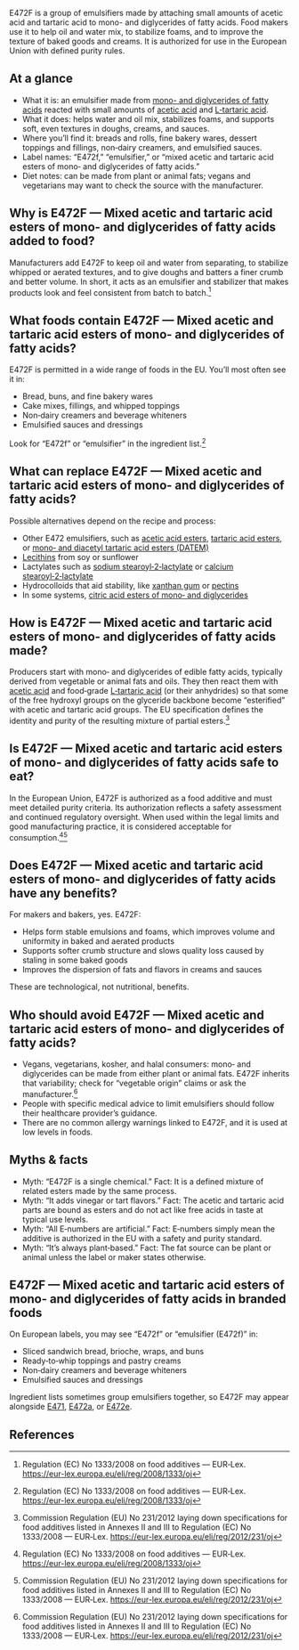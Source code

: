 E472F is a group of emulsifiers made by attaching small amounts of acetic acid and tartaric acid to mono- and diglycerides of fatty acids. Food makers use it to help oil and water mix, to stabilize foams, and to improve the texture of baked goods and creams. It is authorized for use in the European Union with defined purity rules.

<!--more-->

## At a glance
- What it is: an emulsifier made from [mono- and diglycerides of fatty acids](/e471-mono-and-diglycerides-of-fatty-acids) reacted with small amounts of [acetic acid](/e260-acetic-acid) and [L‑tartaric acid](/e334-l-tartaric-acid).
- What it does: helps water and oil mix, stabilizes foams, and supports soft, even textures in doughs, creams, and sauces.
- Where you’ll find it: breads and rolls, fine bakery wares, dessert toppings and fillings, non‑dairy creamers, and emulsified sauces.
- Label names: “E472f,” “emulsifier,” or “mixed acetic and tartaric acid esters of mono‑ and diglycerides of fatty acids.”
- Diet notes: can be made from plant or animal fats; vegans and vegetarians may want to check the source with the manufacturer.

## Why is E472F — Mixed acetic and tartaric acid esters of mono- and diglycerides of fatty acids added to food?
Manufacturers add E472F to keep oil and water from separating, to stabilize whipped or aerated textures, and to give doughs and batters a finer crumb and better volume. In short, it acts as an emulsifier and stabilizer that makes products look and feel consistent from batch to batch.[^1]

## What foods contain E472F — Mixed acetic and tartaric acid esters of mono- and diglycerides of fatty acids?
E472F is permitted in a wide range of foods in the EU. You’ll most often see it in:
- Bread, buns, and fine bakery wares
- Cake mixes, fillings, and whipped toppings
- Non‑dairy creamers and beverage whiteners
- Emulsified sauces and dressings

Look for “E472f” or “emulsifier” in the ingredient list.[^1]

## What can replace E472F — Mixed acetic and tartaric acid esters of mono- and diglycerides of fatty acids?
Possible alternatives depend on the recipe and process:
- Other E472 emulsifiers, such as [acetic acid esters](/e472a-acetic-acid-esters-of-mono-and-diglycerides-of-fatty-acids), [tartaric acid esters](/e472d-tartaric-acid-esters-of-mono-and-diglycerides-of-fatty-acids), or [mono‑ and diacetyl tartaric acid esters (DATEM)](/e472e-mono-and-diacetyltartaric-acid-esters-of-mono-and-diglycerides-of-fatty-acids)
- [Lecithins](/e322-lecithins) from soy or sunflower
- Lactylates such as [sodium stearoyl‑2‑lactylate](/e481-sodium-stearoyl-2-lactylate) or [calcium stearoyl‑2‑lactylate](/e482-calcium-stearoyl-2-lactylate)
- Hydrocolloids that aid stability, like [xanthan gum](/e415-xanthan-gum) or [pectins](/e440-pectins)
- In some systems, [citric acid esters of mono‑ and diglycerides](/e472c-citric-acid-esters-of-mono-and-diglycerides-of-fatty-acids)

## How is E472F — Mixed acetic and tartaric acid esters of mono- and diglycerides of fatty acids made?
Producers start with mono‑ and diglycerides of edible fatty acids, typically derived from vegetable or animal fats and oils. They then react them with [acetic acid](/e260-acetic-acid) and food‑grade [L‑tartaric acid](/e334-l-tartaric-acid) (or their anhydrides) so that some of the free hydroxyl groups on the glyceride backbone become “esterified” with acetic and tartaric acid groups. The EU specification defines the identity and purity of the resulting mixture of partial esters.[^2]

## Is E472F — Mixed acetic and tartaric acid esters of mono- and diglycerides of fatty acids safe to eat?
In the European Union, E472F is authorized as a food additive and must meet detailed purity criteria. Its authorization reflects a safety assessment and continued regulatory oversight. When used within the legal limits and good manufacturing practice, it is considered acceptable for consumption.[^1][^2]

## Does E472F — Mixed acetic and tartaric acid esters of mono- and diglycerides of fatty acids have any benefits?
For makers and bakers, yes. E472F:
- Helps form stable emulsions and foams, which improves volume and uniformity in baked and aerated products
- Supports softer crumb structure and slows quality loss caused by staling in some baked goods
- Improves the dispersion of fats and flavors in creams and sauces

These are technological, not nutritional, benefits.

## Who should avoid E472F — Mixed acetic and tartaric acid esters of mono- and diglycerides of fatty acids?
- Vegans, vegetarians, kosher, and halal consumers: mono‑ and diglycerides can be made from either plant or animal fats. E472F inherits that variability; check for “vegetable origin” claims or ask the manufacturer.[^2]
- People with specific medical advice to limit emulsifiers should follow their healthcare provider’s guidance.
- There are no common allergy warnings linked to E472F, and it is used at low levels in foods.

## Myths & facts
- Myth: “E472F is a single chemical.” Fact: It is a defined mixture of related esters made by the same process.
- Myth: “It adds vinegar or tart flavors.” Fact: The acetic and tartaric acid parts are bound as esters and do not act like free acids in taste at typical use levels.
- Myth: “All E‑numbers are artificial.” Fact: E‑numbers simply mean the additive is authorized in the EU with a safety and purity standard.
- Myth: “It’s always plant‑based.” Fact: The fat source can be plant or animal unless the label or maker states otherwise.

## E472F — Mixed acetic and tartaric acid esters of mono- and diglycerides of fatty acids in branded foods
On European labels, you may see “E472f” or “emulsifier (E472f)” in:
- Sliced sandwich bread, brioche, wraps, and buns
- Ready‑to‑whip toppings and pastry creams
- Non‑dairy creamers and beverage whiteners
- Emulsified sauces and dressings

Ingredient lists sometimes group emulsifiers together, so E472F may appear alongside [E471](/e471-mono-and-diglycerides-of-fatty-acids), [E472a](/e472a-acetic-acid-esters-of-mono-and-diglycerides-of-fatty-acids), or [E472e](/e472e-mono-and-diacetyltartaric-acid-esters-of-mono-and-diglycerides-of-fatty-acids).

## References
[^1]: Regulation (EC) No 1333/2008 on food additives — EUR‑Lex. https://eur-lex.europa.eu/eli/reg/2008/1333/oj
[^2]: Commission Regulation (EU) No 231/2012 laying down specifications for food additives listed in Annexes II and III to Regulation (EC) No 1333/2008 — EUR‑Lex. https://eur-lex.europa.eu/eli/reg/2012/231/oj

